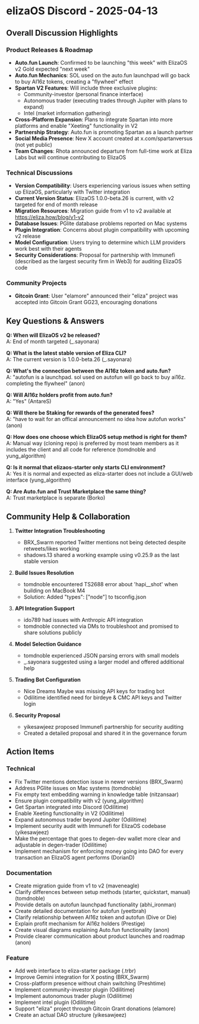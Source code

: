 # elizaOS Discord - 2025-04-13

## Overall Discussion Highlights

### Product Releases & Roadmap
- **Auto.fun Launch**: Confirmed to be launching "this week" with ElizaOS v2 Gold expected "next week"
- **Auto.fun Mechanics**: SOL used on the auto.fun launchpad will go back to buy AI16z tokens, creating a "flywheel" effect
- **Spartan V2 Features**: Will include three exclusive plugins:
  - Community-investor (personal finance interface)
  - Autonomous trader (executing trades through Jupiter with plans to expand)
  - Intel (market information gathering)
- **Cross-Platform Expansion**: Plans to integrate Spartan into more platforms and enable "Xeeting" functionality in V2
- **Partnership Strategy**: Auto.fun is promoting Spartan as a launch partner
- **Social Media Presence**: New X account created at x.com/spartanversus (not yet public)
- **Team Changes**: Rhota announced departure from full-time work at Eliza Labs but will continue contributing to ElizaOS

### Technical Discussions
- **Version Compatibility**: Users experiencing various issues when setting up ElizaOS, particularly with Twitter integration
- **Current Version Status**: ElizaOS 1.0.0-beta.26 is current, with v2 targeted for end of month release
- **Migration Resources**: Migration guide from v1 to v2 available at https://eliza.how/blog/v1-v2
- **Database Issues**: PGlite database problems reported on Mac systems
- **Plugin Integration**: Concerns about plugin compatibility with upcoming v2 release
- **Model Configuration**: Users trying to determine which LLM providers work best with their agents
- **Security Considerations**: Proposal for partnership with Immunefi (described as the largest security firm in Web3) for auditing ElizaOS code

### Community Projects
- **Gitcoin Grant**: User "elamore" announced their "eliza" project was accepted into Gitcoin Grant GG23, encouraging donations

## Key Questions & Answers

**Q: When will ElizaOS v2 be released?**  
A: End of month targeted (_.sayonara)

**Q: What is the latest stable version of Eliza CLI?**  
A: The current version is 1.0.0-beta.26 (_.sayonara)

**Q: What's the connection between the AI16z token and auto.fun?**  
A: "autofun is a launchpad. sol used on autofun will go back to buy ai16z. completing the flywheel" (anon)

**Q: Will AI16z holders profit from auto.fun?**  
A: "Yes" (AntareS)

**Q: Will there be Staking for rewards of the generated fees?**  
A: "have to wait for an offical announcement no idea how autofun works" (anon)

**Q: How does one choose which ElizaOS setup method is right for them?**  
A: Manual way (cloning repo) is preferred by most team members as it includes the client and all code for reference (tomdnoble and yung_algorithm)

**Q: Is it normal that elizaos-starter only starts CLI environment?**  
A: Yes it is normal and expected as eliza-starter does not include a GUI/web interface (yung_algorithm)

**Q: Are Auto.fun and Trust Marketplace the same thing?**  
A: Trust marketplace is separate (Borko)

## Community Help & Collaboration

1. **Twitter Integration Troubleshooting**
   - BRX_Swarm reported Twitter mentions not being detected despite retweets/likes working
   - shadows.13 shared a working example using v0.25.9 as the last stable version

2. **Build Issues Resolution**
   - tomdnoble encountered TS2688 error about 'hapi__shot' when building on MacBook M4
   - Solution: Added "types": ["node"] to tsconfig.json

3. **API Integration Support**
   - ido789 had issues with Anthropic API integration
   - tomdnoble connected via DMs to troubleshoot and promised to share solutions publicly

4. **Model Selection Guidance**
   - tomdnoble experienced JSON parsing errors with small models
   - _.sayonara suggested using a larger model and offered additional help

5. **Trading Bot Configuration**
   - Nice Dreams Maybe was missing API keys for trading bot
   - Odilitime identified need for birdeye & CMC API keys and Twitter login

6. **Security Proposal**
   - yikesawjeez proposed Immunefi partnership for security auditing
   - Created a detailed proposal and shared it in the governance forum

## Action Items

### Technical
- Fix Twitter mentions detection issue in newer versions (BRX_Swarm)
- Address PGlite issues on Mac systems (tomdnoble)
- Fix empty text embedding warning in knowledge table (nitzansaar)
- Ensure plugin compatibility with v2 (yung_algorithm)
- Get Spartan integrated into Discord (Odilitime)
- Enable Xeeting functionality in V2 (Odilitime)
- Expand autonomous trader beyond Jupiter (Odilitime)
- Implement security audit with Immunefi for ElizaOS codebase (yikesawjeez)
- Make the percentage that goes to degen-dev wallet more clear and adjustable in degen-trader (Odilitime)
- Implement mechanism for enforcing money going into DAO for every transaction an ElizaOS agent performs (DorianD)

### Documentation
- Create migration guide from v1 to v2 (maveneagle)
- Clarify differences between setup methods (starter, quickstart, manual) (tomdnoble)
- Provide details on autofun launchpad functionality (abhi_ironman)
- Create detailed documentation for autofun (yeetbrah)
- Clarify relationship between AI16z token and autofun (Dive or Die)
- Explain profit mechanism for AI16z holders (Prestige)
- Create visual diagrams explaining Auto.fun functionality (anon)
- Provide clearer communication about product launches and roadmap (anon)

### Feature
- Add web interface to eliza-starter package (.trbr)
- Improve Gemini integration for X posting (BRX_Swarm)
- Cross-platform presence without chain switching (Preshtime)
- Implement community-investor plugin (Odilitime)
- Implement autonomous trader plugin (Odilitime)
- Implement intel plugin (Odilitime)
- Support "eliza" project through Gitcoin Grant donations (elamore)
- Create an actual DAO structure (yikesawjeez)